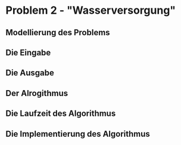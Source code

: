 # Problem 2 - "Wasserversorgung"

## Modellierung des Problems

## Die Eingabe

## Die Ausgabe

## Der Alrogithmus

## Die Laufzeit des Algorithmus

## Die Implementierung des Algorithmus